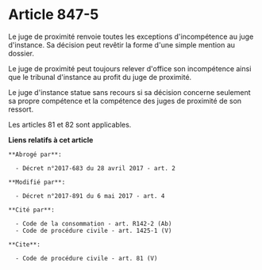 # Article 847-5

Le juge de proximité renvoie toutes les exceptions d'incompétence au juge d'instance. Sa décision peut revêtir la forme d'une
simple mention au dossier. 

Le juge de proximité peut toujours relever d'office son incompétence ainsi que le tribunal d'instance au profit du juge de
proximité. 

Le juge d'instance statue sans recours si sa décision concerne seulement sa propre compétence et la compétence des juges de
proximité de son ressort. 

Les articles 81 et 82 sont applicables.

**Liens relatifs à cet article**

	**Abrogé par**:

	  - Décret n°2017-683 du 28 avril 2017 - art. 2

	**Modifié par**:

	  - Décret n°2017-891 du 6 mai 2017 - art. 4

	**Cité par**:

	  - Code de la consommation - art. R142-2 (Ab)
	  - Code de procédure civile - art. 1425-1 (V)

	**Cite**:

	  - Code de procédure civile - art. 81 (V)
